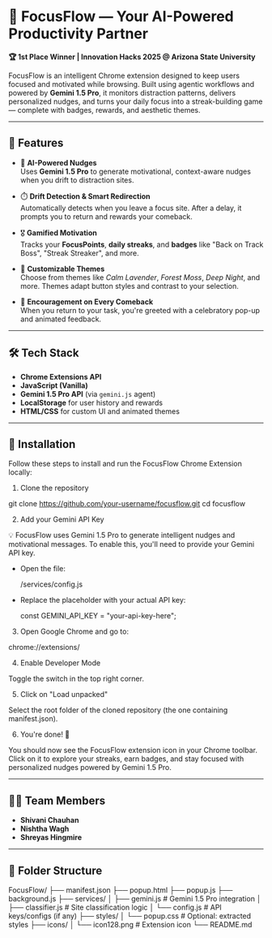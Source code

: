 # 🚀 FocusFlow — Your AI-Powered Productivity Partner

**🏆 1st Place Winner | Innovation Hacks 2025 @ Arizona State University**

FocusFlow is an intelligent Chrome extension designed to keep users focused and motivated while browsing. Built using agentic workflows and powered by **Gemini 1.5 Pro**, it monitors distraction patterns, delivers personalized nudges, and turns your daily focus into a streak-building game — complete with badges, rewards, and aesthetic themes.

---

## 🌟 Features

- 🧠 **AI-Powered Nudges**  
  Uses **Gemini 1.5 Pro** to generate motivational, context-aware nudges when you drift to distraction sites.

- ⏱️ **Drift Detection & Smart Redirection**  
  Automatically detects when you leave a focus site. After a delay, it prompts you to return and rewards your comeback.

- 🎖️ **Gamified Motivation**  
  Tracks your **FocusPoints**, **daily streaks**, and **badges** like "Back on Track Boss", "Streak Streaker", and more.

- 🎨 **Customizable Themes**  
  Choose from themes like *Calm Lavender*, *Forest Moss*, *Deep Night*, and more. Themes adapt button styles and contrast to your selection.

- 💬 **Encouragement on Every Comeback**  
  When you return to your task, you're greeted with a celebratory pop-up and animated feedback.

---

## 🛠️ Tech Stack

- **Chrome Extensions API**
- **JavaScript (Vanilla)**
- **Gemini 1.5 Pro API** (via `gemini.js` agent)
- **LocalStorage** for user history and rewards
- **HTML/CSS** for custom UI and animated themes

---

## 🚀 Installation

Follow these steps to install and run the FocusFlow Chrome Extension locally:

1. Clone the repository

git clone https://github.com/your-username/focusflow.git
cd focusflow

2. Add your Gemini API Key
   
💡 FocusFlow uses Gemini 1.5 Pro to generate intelligent nudges and motivational messages.
To enable this, you'll need to provide your Gemini API key.

- Open the file:
  
  /services/config.js

- Replace the placeholder with your actual API key:
  
  const GEMINI_API_KEY = "your-api-key-here";

3. Open Google Chrome and go to:

chrome://extensions/

4. Enable Developer Mode

Toggle the switch in the top right corner.

5. Click on "Load unpacked"
   
Select the root folder of the cloned repository (the one containing manifest.json).

6. You're done! 🎉
   
You should now see the FocusFlow extension icon in your Chrome toolbar. Click on it to explore your streaks, earn badges, and stay focused with personalized nudges powered by Gemini 1.5 Pro.

---

## 👩‍💻 Team Members

- **Shivani Chauhan**  
- **Nishtha Wagh**  
- **Shreyas Hingmire**

---

## 📁 Folder Structure
FocusFlow/ ├── manifest.json ├── popup.html ├── popup.js ├── background.js ├── services/ │ ├── gemini.js # Gemini 1.5 Pro integration │ ├── classifier.js # Site classification logic │ └── config.js # API keys/configs (if any) ├── styles/ │ └── popup.css # Optional: extracted styles ├── icons/ │ └── icon128.png # Extension icon └── README.md
